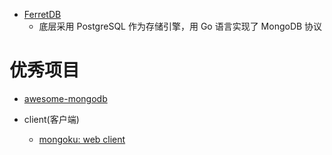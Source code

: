 - [FerretDB](https://github.com/FerretDB/FerretDB)
    - 底层采用 PostgreSQL 作为存储引擎，用 Go 语言实现了 MongoDB 协议

# 优秀项目

- [awesome-mongodb](https://github.com/ramnes/awesome-mongodb)

- client(客户端)

    - [mongoku: web client](https://github.com/huggingface/Mongoku)
